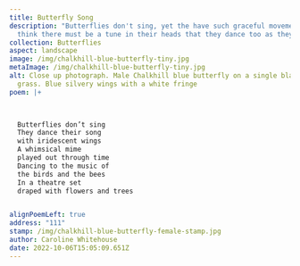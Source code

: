 ```yaml
---
title: Butterfly Song
description: "Butterflies don't sing, yet the have such graceful movements I
  think there must be a tune in their heads that they dance too as they "
collection: Butterflies
aspect: landscape
image: /img/chalkhill-blue-butterfly-tiny.jpg
metaImage: /img/chalkhill-blue-butterfly-tiny.jpg
alt: Close up photograph. Male Chalkhill blue butterfly on a single blade of
  grass. Blue silvery wings with a white fringe
poem: |+
  


  Butterflies don’t sing
  They dance their song
  with iridescent wings
  A whimsical mime
  played out through time
  Dancing to the music of 
  the birds and the bees
  In a theatre set 
  draped with flowers and trees


alignPoemLeft: true
address: "111"
stamp: /img/chalkhill-blue-butterfly-female-stamp.jpg
author: Caroline Whitehouse
date: 2022-10-06T15:05:09.651Z
---
```

